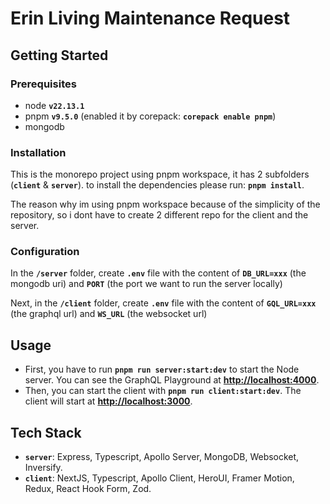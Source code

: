 # Erin Living Maintenance Request

## Getting Started

### Prerequisites

- node **`v22.13.1`**
- pnpm **`v9.5.0`** (enabled it by corepack: **`corepack enable pnpm`**)
- mongodb

### Installation

This is the monorepo project using pnpm workspace, it has 2 subfolders (**`client`** & **`server`**). to install the dependencies please run: **`pnpm install`**.

The reason why im using pnpm workspace because of the simplicity of the repository, so i dont have to create 2 different repo for the client and the server.

### Configuration

In the **`/server`** folder, create **`.env`** file with the content of **`DB_URL=xxx`** (the mongodb uri) and **`PORT`** (the port we want to run the server locally)

Next, in the **`/client`** folder, create **`.env`** file with the content of **`GQL_URL=xxx`** (the graphql url) and **`WS_URL`** (the websocket url)

## Usage

- First, you have to run **`pnpm run server:start:dev`** to start the Node server.
  You can see the GraphQL Playground at **[http://localhost:4000](http://localhost:4000)**.
- Then, you can start the client with **`pnpm run client:start:dev`**. The client will start at **[http://localhost:3000](http://localhost:3000)**.

## Tech Stack

- **`server`**: Express, Typescript, Apollo Server, MongoDB, Websocket, Inversify.
- **`client`**: NextJS, Typescript, Apollo Client, HeroUI, Framer Motion, Redux, React Hook Form, Zod.
